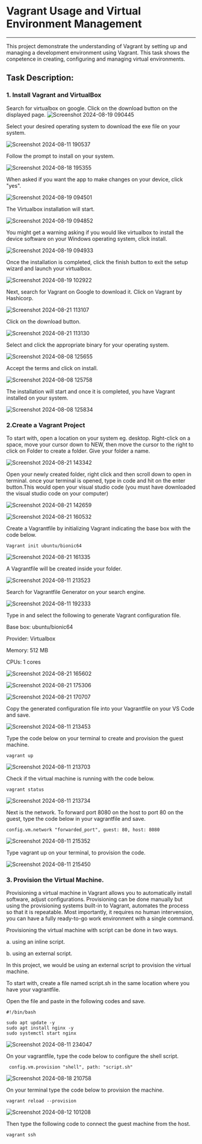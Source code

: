 # Vagrant Usage and Virtual Environment Management
--------------------------------------------------
This project demonstrate the understanding of Vagrant by setting up and managing a development environment using Vagrant. This task shows the conpetence in creating, configuring and managing virtual environments. 
## Task Description:
### 1. Install Vagrant and VirtualBox
   
Search for virtualbox on google. Click on the download button on the displayed page.
 ![Screenshot 2024-08-19 090445](https://github.com/user-attachments/assets/9bb04cb0-928e-4f43-8551-1d0c5ac102c7)

Select your desired operating system to download the exe file on your system.

![Screenshot 2024-08-11 190537](https://github.com/user-attachments/assets/19bd9802-a42d-4347-a214-19a5dafab034)

Follow the prompt to install on your system.

![Screenshot 2024-08-18 195355](https://github.com/user-attachments/assets/0317cf98-2e2e-4081-82cf-516870d3bf27)

When asked if you want the app to make changes on your device, click "yes".

![Screenshot 2024-08-19 094501](https://github.com/user-attachments/assets/194ce982-46e4-42cc-a4e8-379a705bb0d0)

The Virtualbox installation will start.

![Screenshot 2024-08-19 094852](https://github.com/user-attachments/assets/ed51a57b-6676-48aa-af25-366ed8888177)

You might get a warning asking if you would like virtualbox to install the device software on your Windows operating system, click install. 


![Screenshot 2024-08-19 094933](https://github.com/user-attachments/assets/ba7c2330-66a0-45a4-9500-c84ded3ec1fd)

Once the installation is completed, click the finish button to exit the setup wizard and launch your virtualbox.

![Screenshot 2024-08-19 102922](https://github.com/user-attachments/assets/8f4c21cb-82e1-4be6-8a72-2e7237114c21)

Next, search for Vagrant on Google to download it. Click on Vagrant by Hashicorp.

![Screenshot 2024-08-21 113107](https://github.com/user-attachments/assets/ea89efb3-0251-4412-a427-5a7b5957c4f7)

Click on the download button.

![Screenshot 2024-08-21 113130](https://github.com/user-attachments/assets/2f25fed3-d7e6-40be-adb2-af0f49cdc91b)

Select and click the appropriate binary for your operating system.

![Screenshot 2024-08-08 125655](https://github.com/user-attachments/assets/b94f5626-2df4-42ec-a24f-88c6e4d9d6e9)

Accept the terms and click on install.

![Screenshot 2024-08-08 125758](https://github.com/user-attachments/assets/8a543639-f3f6-4edc-9086-6bc00a8c524f)

The installation will start and once it is completed, you have Vagrant installed on your system.

![Screenshot 2024-08-08 125834](https://github.com/user-attachments/assets/72a3286a-1fd2-421d-b90e-9fc8ae4eda0f)

### 2.Create a Vagrant Project 

To start with, open a location on your system eg. desktop. Right-click on a space, move your cursor down to NEW, then move the cursor to the right to click on Folder to create a folder. Give your folder a name.

![Screenshot 2024-08-21 143342](https://github.com/user-attachments/assets/a5ae174f-c5d0-43b2-90bb-35c42f449b10)

Open your newly created folder, right click and then scroll down to open in terminal. once your terminal is opened, type in code and hit on the enter button.This would open your visual studio code (you must have downloaded the visual studio code on your computer)

![Screenshot 2024-08-21 142659](https://github.com/user-attachments/assets/7497015c-d53d-42a3-9f8b-6284df854766)

![Screenshot 2024-08-21 160532](https://github.com/user-attachments/assets/89dd71cb-25d4-4c6e-a2dd-b89364955ea4)

Create a Vagrantfile by initializing Vagrant indicating the base box with the code below.

``` 
Vagrant init ubuntu/bionic64
```
![Screenshot 2024-08-21 161335](https://github.com/user-attachments/assets/24f27a10-0806-44c7-9113-6cc4249bf13d)

A Vagrantfile will be created inside your folder.

![Screenshot 2024-08-11 213523](https://github.com/user-attachments/assets/4c2bc116-b18c-459e-a7e2-4d60b545f642)

Search for Vagrantfile Generator on your search engine.


![Screenshot 2024-08-11 192333](https://github.com/user-attachments/assets/06899ed3-66fe-4c94-8127-b0aaad381774)

Type in and select the following to generate Vagrant configuration file.

Base box: ubuntu/bionic64

Provider: Virtualbox

Memory: 512 MB

CPUs: 1 cores

![Screenshot 2024-08-21 165602](https://github.com/user-attachments/assets/c432af28-52cb-4aff-9dbd-3b9e6bc2f9af)



![Screenshot 2024-08-21 175306](https://github.com/user-attachments/assets/c249ac28-e8c0-43b7-abc3-4105c20ca326)



![Screenshot 2024-08-21 170707](https://github.com/user-attachments/assets/319e089c-2124-4955-9df6-3f7d90281030)

Copy the generated configuration file into your Vagrantfile on your VS Code and save.

![Screenshot 2024-08-11 213453](https://github.com/user-attachments/assets/05472675-8432-4a27-a512-41dc7ba8e370)

Type the code below on your terminal to create and provision the guest machine.

```
vagrant up
 ```

![Screenshot 2024-08-11 213703](https://github.com/user-attachments/assets/cf0d6497-e1a5-49e4-ac77-5ef7c27fc027)

Check if the virtual machine is running with the code below.

```
vagrant status
```
![Screenshot 2024-08-11 213734](https://github.com/user-attachments/assets/eeb4ab86-6c3f-4d28-9d91-4990a67e96d5)

Next is the network. To forward port 8080 on the host to port 80 on the guest, type the code below in your vagrantfile and save.

```
config.vm.network "forwarded_port", guest: 80, host: 8080
```

![Screenshot 2024-08-11 215352](https://github.com/user-attachments/assets/bfcbbca6-e11b-4115-abb5-a1fdc4dded35)

Type vagrant up on your terminal, to provision the code.

![Screenshot 2024-08-11 215450](https://github.com/user-attachments/assets/8438b3b6-9476-4696-995d-5e51dc49683f)

### 3. Provision the Virtual Machine.

Provisioning a virtual machine in Vagrant allows you to automatically install software, adjust configurations. Provisioning can be done manually but using the provisioning systems built-in to Vagrant, automates the process so that it is repeatable. Most importantly, it requires no human intervension, you can have a fully ready-to-go work environment with a single command.

Provisioning the virtual machine with script can be done in two ways.

a. using an inline script.

b. using an external script. 

In this project, we would be using an external script to provision the virtual machine.

To start with, create a file named script.sh in the same location where you have your vagrantfile.

Open the file and paste in the following codes and save.

```
#!/bin/bash

sudo apt update -y
sudo apt install nginx -y
sudo systemctl start nginx
```
![Screenshot 2024-08-11 234047](https://github.com/user-attachments/assets/9b27502e-68fd-415f-8197-1717b96da2a5)

On your vagrantfile, type the code below to configure the shell script.

```
 config.vm.provision "shell", path: "script.sh"
```
![Screenshot 2024-08-18 210758](https://github.com/user-attachments/assets/ed4b698c-c667-4d90-bdb6-e1ba00dafae3)

On your terminal type the code below to provision the machine.

```
vagrant reload --provision
```
![Screenshot 2024-08-12 101208](https://github.com/user-attachments/assets/2fba0988-8d71-4330-82b4-ef5a284d52e3)

Then type the following code to connect the guest machine from the host.

```
vagrant ssh
```


























